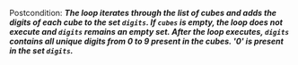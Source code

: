 Postcondition: ***The loop iterates through the list of cubes and adds the digits of each cube to the set `digits`. If `cubes` is empty, the loop does not execute and `digits` remains an empty set. After the loop executes, `digits` contains all unique digits from 0 to 9 present in the cubes. '0' is present in the set `digits`.***